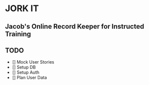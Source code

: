 # JORK IT
## Jacob's Online Record Keeper for Instructed Training

## TODO

- [] Mock User Stories
- [] Setup DB
- [] Setup Auth
- [] Plan User Data
